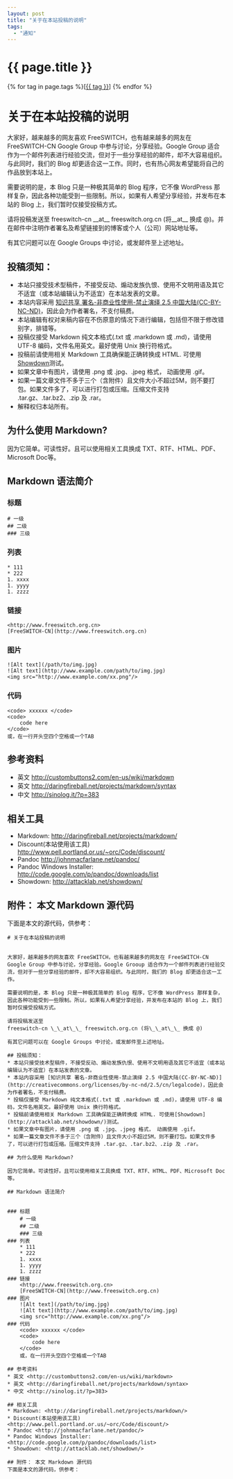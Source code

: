 ```yaml
---
layout: post
title: "关于在本站投稿的说明"
tags:
  - "通知"
---
```


# {{ page.title }}

<div class="tags">
{% for tag in page.tags %}[<a class="tag" href="/tags.html#{{ tag }}">{{ tag }}</a>] {% endfor %}
</div>


# 关于在本站投稿的说明


大家好，越来越多的网友喜欢 FreeSWITCH，也有越来越多的网友在 FreeSWITCH-CN Google Group 中参与讨论，分享经验。Google Group 适合作为一个邮件列表进行经验交流，但对于一些分享经验的邮件，却不大容易组织。与此同时，我们的 Blog 却更适合这一工作。同时，也有热心网友希望能将自己的作品放到本站上。

需要说明的是，本 Blog 只是一种极其简单的 Blog 程序，它不像 WordPress 那样复杂，因此各种功能受到一些限制。所以，如果有人希望分享经验，并发布在本站的 Blog 上，我们暂时仅接受投稿方式。

请将投稿发送至
freeswitch-cn \_\_at\_\_ freeswitch.org.cn (将\_\_at\_\_ 换成 @)。并在邮件中注明作者署名及希望链接到的博客或个人（公司）网站地址等。

有其它问题可以在 Google Groups 中讨论，或发邮件至上述地址。

## 投稿须知：

* 本站只接受技术型稿件，不接受反动、煽动发族仇恨、使用不文明用语及其它不适宜（或本站编辑认为不适宜）在本站发表的文章。
* 本站内容采用 [知识共享 署名-非商业性使用-禁止演绎 2.5 中国大陆(CC-BY-NC-ND)](http://creativecommons.org/licenses/by-nc-nd/2.5/cn/legalcode)，因此会为作者署名，不支付稿费。
* 本站编辑有权对来稿内容在不伤原意的情况下进行编辑，包括但不限于修改错别字，排错等。
* 投稿仅接受 Markdown 纯文本格式(.txt 或 .markdown 或 .md)，请使用 UTF-8 编码，文件名用英文。最好使用 Unix 换行符格式。
* 投稿前请使用相关 Markdown 工具确保能正确转换成 HTML. 可使用[Showdown](http://attacklab.net/showdown/)测试。
* 如果文章中有图片，请使用 .png 或 .jpg、.jpeg 格式， 动画使用 .gif。
* 如果一篇文章文件不多于三个（含附件）且文件大小不超过5M，则不要打包。如果文件多了，可以进行打包或压缩。压缩文件支持 .tar.gz、.tar.bz2、.zip 及 .rar。
* 解释权归本站所有。

## 为什么使用 Markdown?

因为它简单。可读性好。且可以使用相关工具换成 TXT、RTF、HTML、PDF、Microsoft Doc等。

## Markdown 语法简介


### 标题
	# 一级
	## 二级
	### 三级
### 列表
	* 111
	* 222
	1. xxxx
	1. yyyy
	1. zzzz
### 链接
	<http://www.freeswitch.org.cn>
	[FreeSWITCH-CN](http://www.freeswitch.org.cn)
### 图片
	![Alt text](/path/to/img.jpg)
	![Alt text](http://www.example.com/path/to/img.jpg)
	<img src="http://www.example.com/xx.png"/>
### 代码
	<code> xxxxxx </code>
	<code>
		code here
	</code>
	或，在一行开头空四个空格或一个TAB

## 参考资料
* 英文 <http://custombuttons2.com/en-us/wiki/markdown>
* 英文 <http://daringfireball.net/projects/markdown/syntax>
* 中文 <http://sinolog.it/?p=383>

## 相关工具
* Markdown: <http://daringfireball.net/projects/markdown/>
* Discount(本站使用该工具) <http://www.pell.portland.or.us/~orc/Code/discount/>
* Pandoc <http://johnmacfarlane.net/pandoc/>
* Pandoc Windows Installer: <http://code.google.com/p/pandoc/downloads/list>
* Showdown: <http://attacklab.net/showdown/>

## 附件： 本文 Markdown 源代码
下面是本文的源代码，供参考：


	# 关于在本站投稿的说明


	大家好，越来越多的网友喜欢 FreeSWITCH，也有越来越多的网友在 FreeSWITCH-CN Google Group 中参与讨论，分享经验。Google Grooup 适合作为一个邮件列表进行经验交流，但对于一些分享经验的邮件，却不大容易组织。与此同时，我们的 Blog 却更适合这一工作。

	需要说明的是，本 Blog 只是一种极其简单的 Blog 程序，它不像 WordPress 那样复杂，因此各种功能受到一些限制。所以，如果有人希望分享经验，并发布在本站的 Blog 上，我们暂时仅接受投稿方式。

	请将投稿发送至
	freeswitch-cn \_\_at\_\_ freeswitch.org.cn (将\_\_at\_\_ 换成 @)

	有其它问题可以在 Google Groups 中讨论，或发邮件至上述地址。

	## 投稿须知：
	* 本站只接受技术型稿件，不接受反动、煽动发族仇恨、使用不文明用语及其它不适宜（或本站编辑认为不适宜）在本站发表的文章。
	* 本站内容采用 [知识共享 署名-非商业性使用-禁止演绎 2.5 中国大陆(CC-BY-NC-ND)](http://creativecommons.org/licenses/by-nc-nd/2.5/cn/legalcode)，因此会为作者署名，不支付稿费。
	* 投稿仅接受 Markdown 纯文本格式(.txt 或 .markdown 或 .md)，请使用 UTF-8 编码，文件名用英文。最好使用 Unix 换行符格式。
	* 投稿前请使用相关 Markdown 工具确保能正确转换成 HTML. 可使用[Showdown](http://attacklab.net/showdown/)测试。
	* 如果文章中有图片，请使用 .png 或 .jpg、.jpeg 格式， 动画使用 .gif。
	* 如果一篇文章文件不多于三个（含附件）且文件大小不超过5M，则不要打包。如果文件多了，可以进行打包或压缩。压缩文件支持 .tar.gz、.tar.bz2、.zip 及 .rar。

	## 为什么使用 Markdown?

	因为它简单。可读性好。且可以使用相关工具换成 TXT、RTF、HTML、PDF、Microsoft Doc等。

	## Markdown 语法简介


	### 标题
		# 一级
		## 二级
		### 三级
	### 列表
		* 111
		* 222
		1. xxxx
		1. yyyy
		1. zzzz
	### 链接
		<http://www.freeswitch.org.cn>
		[FreeSWITCH-CN](http://www.freeswitch.org.cn)
	### 图片
		![Alt text](/path/to/img.jpg)
		![Alt text](http://www.example.com/path/to/img.jpg)
		<img src="http://www.example.com/xx.png"/>
	### 代码
		<code> xxxxxx </code>
		<code>
			code here
		</code>
		或，在一行开头空四个空格或一个TAB

	## 参考资料
	* 英文 <http://custombuttons2.com/en-us/wiki/markdown>
	* 英文 <http://daringfireball.net/projects/markdown/syntax>
	* 中文 <http://sinolog.it/?p=383>

	## 相关工具
	* Markdown: <http://daringfireball.net/projects/markdown/>
	* Discount(本站使用该工具) <http://www.pell.portland.or.us/~orc/Code/discount/>
	* Pandoc <http://johnmacfarlane.net/pandoc/>
	* Pandoc Windows Installer: <http://code.google.com/p/pandoc/downloads/list>
	* Showdown: <http://attacklab.net/showdown/>

	## 附件： 本文 Markdown 源代码
	下面是本文的源代码，供参考：


